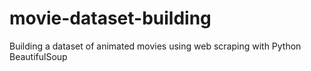 # movie-dataset-building
Building a dataset of animated movies using web scraping with Python BeautifulSoup
